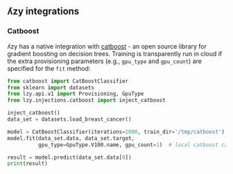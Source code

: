 ## ʎzy integrations

### Catboost

ʎzy has a native integration with [catboost](https://catboost.ai) - an open source library for gradient boosting on
decision trees. Training is transparently run in cloud if the extra provisioning parameters (e.g., `gpu_type` and
`gpu_count`) are specified for the `fit` method:

```python
from catboost import CatBoostClassifier
from sklearn import datasets
from lzy.api.v1 import Provisioning, GpuType
from lzy.injections.catboost import inject_catboost

inject_catboost()
data_set = datasets.load_breast_cancer()

model = CatBoostClassifier(iterations=1000, train_dir='/tmp/catboost')
model.fit(data_set.data, data_set.target,
          gpu_type=GpuType.V100.name, gpu_count=1)  # local catboost call without these extra param

result = model.predict(data_set.data[0])
print(result)
```